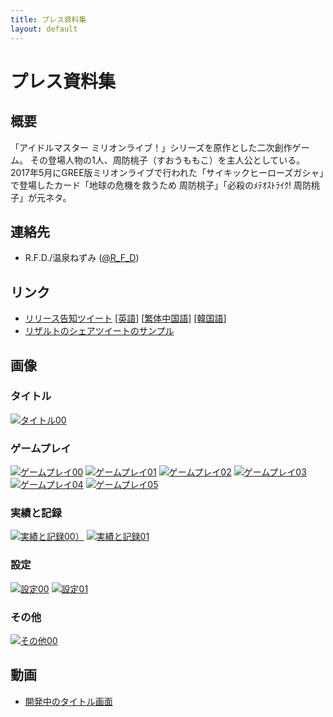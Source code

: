```yaml
---
title: プレス資料集
layout: default
---
```


# プレス資料集
## 概要
「アイドルマスター ミリオンライブ！」シリーズを原作とした二次創作ゲーム。
その登場人物の1人、周防桃子（すおうももこ）を主人公としている。<br>
2017年5月にGREE版ミリオンライブで行われた「サイキックヒーローズガシャ」で登場したカード「地球の危機を救うため 周防桃子」「必殺のﾒﾃｵｽﾄﾗｲｸ! 周防桃子」が元ネタ。

## 連絡先
- R.F.D./温泉ねずみ ([@R_F_D](https://twitter.com/R_F_D))

## リンク
- [リリース告知ツイート](https://twitter.com/R_F_D/status/1192069223310188550)
[[英語](https://twitter.com/R_F_D/status/1192071297389350912)]
[[繁体中国語](https://twitter.com/R_F_D/status/1192073275184041984)]
[[韓国語](https://twitter.com/R_F_D/status/1192072616401485824)]
- [リザルトのシェアツイートのサンプル](https://twitter.com/R_F_D/status/1192069512733937664)

## 画像
### タイトル
[![タイトル00](Res/Press/playimage-title00.png)](Res/Press/playimage-title00.png)
### ゲームプレイ
[![ゲームプレイ00](Res/Press/playimage-play00.png)](Res/Press/playimage-play00.png)
[![ゲームプレイ01](Res/Press/playimage-play01.png)](Res/Press/playimage-play01.png)
[![ゲームプレイ02](Res/Press/playimage-play02.png)](Res/Press/playimage-play02.png)
[![ゲームプレイ03](Res/Press/playimage-play03.png)](Res/Press/playimage-play03.png)
[![ゲームプレイ04](Res/Press/playimage-play04.png)](Res/Press/playimage-play04.png)
[![ゲームプレイ05](Res/Press/playimage-play05.png)](Res/Press/playimage-play05.png)
### 実績と記録
[![実績と記録00）](Res/Press/playimage-records00.png)](Res/Press/playimage-records00.png)
[![実績と記録01](Res/Press/playimage-records01.png)](Res/Press/playimage-records01.png)
### 設定
[![設定00](Res/Press/playimage-settings00.png)](Res/Press/playimage-settings00.png)
[![設定01](Res/Press/playimage-settings01.png)](Res/Press/playimage-settings01.png)
### その他
[![その他00](Res/thumbnail.png)](Res/thumbnail.png)


## 動画
- [開発中のタイトル画面](https://twitter.com/R_F_D/status/1158364928475983872)

